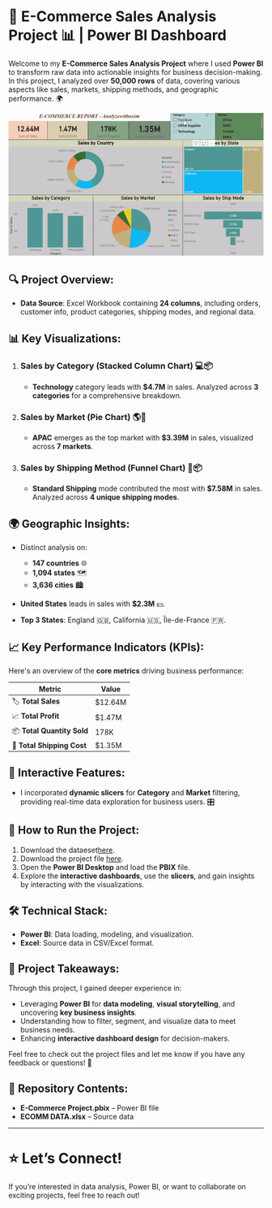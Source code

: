 # 🚀 E-Commerce Sales Analysis Project 📊 | **Power BI Dashboard**

Welcome to my **E-Commerce Sales Analysis Project** where I used **Power BI** to transform raw data into actionable insights for business decision-making. In this project, I analyzed over **50,000 rows** of data, covering various aspects like sales, markets, shipping methods, and geographic performance. 🌍

![Alt Text](https://github.com/Analyzewithasim/E-Commerce-Sales-Analysis-Project/blob/main/E-COMMERCEPROJECT.gif)

## 🔍 **Project Overview**:
- **Data Source**: Excel Workbook containing **24 columns**, including orders, customer info, product categories, shipping modes, and regional data.

## 📊 **Key Visualizations**:

1. ### **Sales by Category** (Stacked Column Chart) 💻📦
   - **Technology** category leads with **$4.7M** in sales. Analyzed across **3 categories** for a comprehensive breakdown.

2. ### **Sales by Market** (Pie Chart) 🌎🍰
   - **APAC** emerges as the top market with **$3.39M** in sales, visualized across **7 markets**.
   
3. ### **Sales by Shipping Method** (Funnel Chart) 🚚📦
   - **Standard Shipping** mode contributed the most with **$7.58M** in sales. Analyzed across **4 unique shipping modes**.
   
## 🌍 **Geographic Insights**:

- Distinct analysis on:
  - **147 countries** 🌐
  - **1,094 states** 🗺️
  - **3,636 cities** 🏙️

- **United States** leads in sales with **$2.3M** 💵.
- **Top 3 States**: England 🇬🇧, California 🇺🇸, Île-de-France 🇫🇷.
  

## 📈 **Key Performance Indicators (KPIs)**:
Here's an overview of the **core metrics** driving business performance:

| **Metric**           | **Value**   |
|----------------------|-------------|
| 🏷️ **Total Sales**        | $12.64M     |
| 📈 **Total Profit**       | $1.47M      |
| 📦 **Total Quantity Sold**| 178K        |
| 🚚 **Total Shipping Cost**| $1.35M      |


## 🎯 **Interactive Features**:
- I incorporated **dynamic slicers** for **Category** and **Market** filtering, providing real-time data exploration for business users. 🎛️

## 🚀 **How to Run the Project**:
1. Download the dataeset[here](https://github.com/Analyzewithasim/E-Commerce-Sales-Analysis-Project/blob/main/ECOMM%20DATA.xlsx).
1. Download the project file [here](https://github.com/Analyzewithasim/E-Commerce-Sales-Analysis-Project/blob/main/E-Commerce%20Project.pbix).
2. Open the **Power BI Desktop** and load the **PBIX** file.
3. Explore the **interactive dashboards**, use the **slicers**, and gain insights by interacting with the visualizations.

## 🛠️ **Technical Stack**:
- **Power BI**: Data loading, modeling, and visualization.
- **Excel**: Source data in CSV/Excel format.

## 🌟 **Project Takeaways**:
Through this project, I gained deeper experience in:
- Leveraging **Power BI** for **data modeling**, **visual storytelling**, and uncovering **key business insights**.
- Understanding how to filter, segment, and visualize data to meet business needs.
- Enhancing **interactive dashboard design** for decision-makers.

Feel free to check out the project files and let me know if you have any feedback or questions! 🎉

## 📂 **Repository Contents**:
- **E-Commerce Project.pbix** – Power BI file
- **ECOMM DATA.xlsx** – Source data

---

# ⭐ **Let’s Connect!**
If you’re interested in data analysis, Power BI, or want to collaborate on exciting projects, feel free to reach out!
